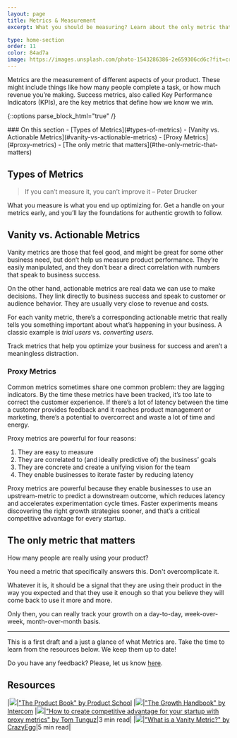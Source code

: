 ```yaml
---
layout: page
title: Metrics & Measurement
excerpt: What you should be measuring? Learn about the only metric that matters.

type: home-section
order: 11
color: 84ad7a
image: https://images.unsplash.com/photo-1543286386-2e659306cd6c?fit=crop&w=300&q=80
---
```


Metrics are the measurement of different aspects of your product. These might include things like how many people complete a task, or how much revenue you’re making. Success metrics, also called Key Performance Indicators (KPIs), are the key metrics that define how we know we win.

{::options parse_block_html="true" /}
<div class="table-of-content">
### On this section
- [Types of Metrics](#types-of-metrics)
	- [Vanity vs. Actionable Metrics](#vanity-vs-actionable-metrics)
	- [Proxy Metrics](#proxy-metrics)
- [The only metric that matters](#the-only-metric-that-matters)
</div>

## Types of Metrics

> If you can’t measure it, you can’t improve it – Peter Drucker

What you measure is what you end up optimizing for. Get a handle on your metrics early, and you’ll lay the foundations for authentic growth to follow.

## Vanity vs. Actionable Metrics

Vanity metrics are those that feel good, and might be great for some other business need, but don’t help us measure product performance. They’re easily manipulated, and they don’t bear a direct correlation with numbers that speak to business success.

On the other hand, actionable metrics are real data we can use to make decisions. They link directly to business success and speak to customer or audience behavior. They are usually very close to revenue and costs.

For each vanity metric, there’s a corresponding actionable metric that really tells you something important about what’s happening in your business. A classic example is *trial users* vs. *converting users*.

Track metrics that help you optimize your business for success and aren’t a meaningless distraction.

### Proxy Metrics

Common metrics sometimes share one common problem: they are lagging indicators. By the time these metrics have been tracked, it’s too late to correct the customer experience. If there’s a lot of latency between the time a customer provides feedback and it reaches product management or marketing, there’s a potential to overcorrect and waste a lot of time and energy.

Proxy metrics are powerful for four reasons:

1. They are easy to measure
2. They are correlated to (and ideally predictive of) the business’ goals
3. They are concrete and create a unifying vision for the team
4. They enable businesses to iterate faster by reducing latency

Proxy metrics are powerful because they enable businesses to use an upstream-metric to predict a downstream outcome, which reduces latency and accelerates experimentation cycle times. Faster experiments means discovering the right growth strategies sooner, and that’s a critical competitive advantage for every startup.

## The only metric that matters

How many people are really using your product? 

You need a metric that specifically answers this. Don't overcomplicate it. 

Whatever it is, it should be a signal that they are using their product in the way you expected and that they use it enough so that you believe they will come back to use it more and more.

Only then, you can really track your growth on a day-to-day, week-over-week, month-over-month basis.

---

This is a first draft and a just a glance of what Metrics are. Take the time to learn from the resources below. We keep them up to date!

Do you have any feedback? Please, let us know [here]().

## Resources

|![](https://img.icons8.com/ios/50/000000/book.png)|["The Product Book" by Product School](https://www.productschool.com/the-product-book/)
|![](https://img.icons8.com/ios/50/000000/book.png)|["The Growth Handbook" by Intercom](https://www.intercom.com/books/growth-handbook)
|![](https://img.icons8.com/ios/50/000000/notepad.png)|["How to create competitive advantage for your startup with proxy metrics" by Tom Tunguz](https://tomtunguz.com/proxy-metrics/)|3 min read|
|![](https://img.icons8.com/ios/50/000000/notepad.png)|["What is a Vanity Metric?" by CrazyEgg](https://www.crazyegg.com/blog/glossary/what-is-a-vanity-metric/)|5 min read|